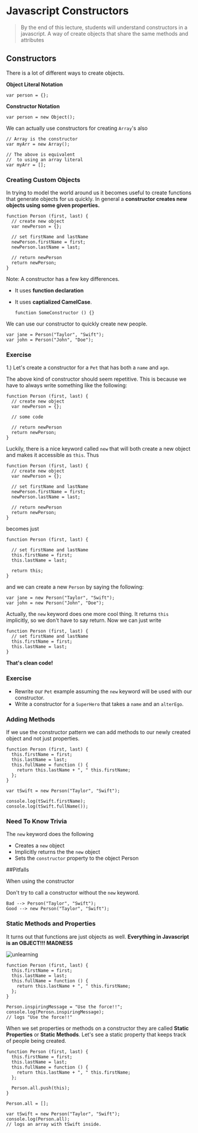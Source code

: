 # Javascript Constructors

> By the end of this lecture, students will understand constructors in a javascript. A way of create objects that share the same methods and attributes

## Constructors

There is a lot of different ways to create objects. 

**Object Literal Notation**

```
var person = {};
```

**Constructor Notation**

```
var person = new Object();
```

We can actually use constructors for creating `Array`'s also

```
// Array is the constructor
var myArr = new Array();

// The above is equivalent 
//  to using an array literal
var myArr = [];
```

### Creating Custom Objects

In trying to model the world around us it becomes useful to create functions that generate objects for us quickly. In general a **constructor creates new objects using some given properties.**

```
function Person (first, last) {
  // create new object
  var newPerson = {};

  // set firstName and lastName
  newPerson.firstName = first;
  newPerson.lastName = last;

  // return newPerson
  return newPerson;
}
```

Note: A constructor has a few key differences.

* It uses **function declaration**
* It uses **captialized CamelCase**.

  ```
  function SomeConstructor () {}
  ```

We can use our constructor to quickly create new people.

```
var jane = Person("Taylor", "Swift");
var john = Person("John", "Doe");
```



### Exercise

1.) Let's create a constructor for a `Pet` that has both a `name` and `age`.


The above kind of constructor should seem repetitive. This is because we have to always write something like the following:

```
function Person (first, last) {
  // create new object
  var newPerson = {};

  // some code

  // return newPerson
  return newPerson;
}
```

Luckily, there is a nice keyword called `new` that will both create a new object and makes it accessible as `this`. Thus 

```
function Person (first, last) {
  // create new object
  var newPerson = {};

  // set firstName and lastName
  newPerson.firstName = first;
  newPerson.lastName = last;

  // return newPerson
  return newPerson;
}
```

becomes just

```
function Person (first, last) {

  // set firstName and lastName
  this.firstName = first;
  this.lastName = last;

  return this;
}
```

and we can create a new `Person` by saying the following:

```
var jane = new Person("Taylor", "Swift");
var john = new Person("John", "Doe");
```

Actually, the `new` keyword does one more cool thing. It returns `this` implicitly, so we don't have to say return. Now we can just write


```
function Person (first, last) {
  // set firstName and lastName
  this.firstName = first;
  this.lastName = last;
}
```

**That's clean code!**


### Exercise 

* Rewrite our `Pet` example assuming the `new` keyword will be used with our constructor.
* Write a constructor for a `SuperHero` that takes a `name` and an `alterEgo`.



### Adding Methods

If we use the constructor pattern we can add methods to our newly created object and not just properties. 

```
function Person (first, last) {
  this.firstName = first;
  this.lastName = last;
  this.fullName = function () {
    return this.lastName + ", " this.firstName;
  };
}

var tSwift = new Person("Taylor", "Swift");

console.log(tSwift.firstName);
console.log(tSwift.fullName());
```

### Need To Know Trivia

The `new` keyword does the following

  * Creates a `new` object
  * Implicitly returns the the `new` object
  * Sets the `constructor` property to the object Person


##Pitfalls

When using the constructor

Don't try to call a constructor without the `new` keyword.

```
Bad --> Person("Taylor", "Swift");
Good --> new Person("Taylor", "Swift");
```

### Static Methods and Properties

It turns out that functions are just objects as well. **Everything in Javascript is an OBJECT!!! MADNESS**

![unlearning](http://www.quickmeme.com/img/07/0744051b8a554e4e3a5b2fe34857e62ee879e7143632b33b80a4cb2e1e128cac.jpg)

```
function Person (first, last) {
  this.firstName = first;
  this.lastName = last;
  this.fullName = function () {
    return this.lastName + ", " this.firstName;
  };
}

Person.inspiringMessage = "Use the force!!";
console.log(Perosn.inspiringMessage);
// logs "Use the force!!"
```

When we set properties or methods on a constructor they are called **Static Properties** or **Static Methods**. Let's see a static property that keeps track of people being created.


```
function Person (first, last) {
  this.firstName = first;
  this.lastName = last;
  this.fullName = function () {
    return this.lastName + ", " this.firstName;
  };

  Person.all.push(this);
}

Person.all = [];

var tSwift = new Person("Taylor", "Swift");
console.log(Person.all);
// logs an array with tSwift inside.
```